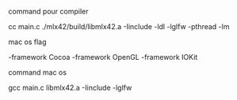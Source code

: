 command pour compiler

cc main.c ./mlx42/build/libmlx42.a -Iinclude -ldl -lglfw -pthread -lm

mac os flag

-framework Cocoa -framework OpenGL -framework IOKit

command mac os

gcc main.c libmlx42.a -Iinclude -lglfw